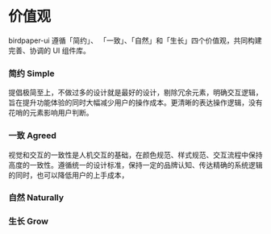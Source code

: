 # 价值观

birdpaper-ui 遵循「简约」、 「一致」、「自然」和「生长」四个价值观，共同构建完善、协调的 UI 组件库。

### 简约 Simple

提倡极简至上，不做过多的设计就是最好的设计，剔除冗余元素，明确交互逻辑，旨在提升功能体验的同时大幅减少用户的操作成本。更清晰的表达操作逻辑，没有花哨的元素影响用户判断。

### 一致 Agreed

视觉和交互的一致性是人机交互的基础，在颜色规范、样式规范、交互流程中保持高度的一致性。遵循统一的设计标准，保持一定的品牌认知、传达精确的系统逻辑的同时，也可以降低用户的上手成本，

### 自然 Naturally

### 生长 Grow
